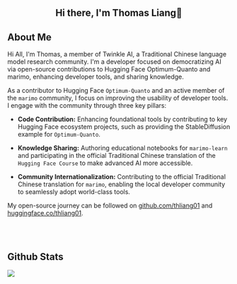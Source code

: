 ## <div align="center">Hi there, I'm Thomas Liang👋</div>  

## About Me

Hi All,  I'm Thomas, a member of Twinkle AI, a Traditional Chinese language model research community. I'm a developer focused on democratizing AI via open-source contributions to Hugging Face Optimum-Quanto and marimo, enhancing developer tools, and sharing knowledge.

As a contributor to Hugging Face `Optimum-Quanto` and an active member of the `marimo` community, I focus on improving the usability of developer tools. I engage with the community through three key pillars:

- **Code Contribution:** Enhancing foundational tools by contributing to key Hugging Face ecosystem projects, such as providing the StableDiffusion example for `Optimum-Quanto`.

- **Knowledge Sharing:** Authoring educational notebooks for `marimo-learn` and participating in the official Traditional Chinese translation of the `Hugging Face Course` to make advanced AI more accessible.

- **Community Internationalization:** Contributing to the official Traditional Chinese translation for `marimo`, enabling the local developer community to seamlessly adopt world-class tools.

My open-source journey can be followed on [github.com/thliang01](https://github.com/thliang01) and [huggingface.co/thliang01](https://huggingface.co/thliang01).


<br/> 

<!--
## Connect with me  
<div align="center">
<a href="https://github.com/thliang01" target="_blank">
<img src=https://img.shields.io/badge/github-%2324292e.svg?&style=for-the-badge&logo=github&logoColor=white alt=github style="margin-bottom: 5px;" />
</a>
<a href="https://twitter.com/_thliang01" target="_blank">
<img src=https://img.shields.io/badge/twitter-%2300acee.svg?&style=for-the-badge&logo=twitter&logoColor=white alt=twitter style="margin-bottom: 5px;" />
</a>
<a href="https://linkedin.com/in/thliang01" target="_blank">
<img src=https://img.shields.io/badge/linkedin-%231E77B5.svg?&style=for-the-badge&logo=linkedin&logoColor=white alt=linkedin style="margin-bottom: 5px;" />
<!-- </a>
<a href="https://www.kaggle.com/thliang01" target="_blank">
<img src=https://img.shields.io/badge/kaggle-%2344BAE8.svg?&style=for-the-badge&logo=kaggle&logoColor=white alt=kaggle style="margin-bottom: 5px;" />
</a>   -->
</div>  

<br/>  

## Github Stats  
<img src="https://github-readme-stats.vercel.app/api?username=thliang01&show_icons=true&count_private=true&hide_border=true" align="left" />  

<!--<img src="https://github-readme-stats.vercel.app/api/top-langs/?username=thliang01&hide_border=true&layout=compact"/> -->
<br />

<br/>
